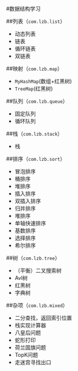 #数据结构学习

##列表（`com.lzb.list`）
* 动态列表
* 链表
* 循环链表
* 双链表
    
##映射（`com.lzb.map`）
* `MyHashMap`(数组+红黑树)
* `TreeMap`(红黑树)
    
##队列（`com.lzb.queue`）
* 固定队列
* 循环队列

##栈（`com.lzb.stack`）
* 栈

##排序（`com.lzb.sort`）
* 冒泡排序
* 桶排序
* 堆排序
* 插入排序
* 双插入排序
* 归并排序
* 堆排序
* 单轴快速排序
* 基数排序
* 选择排序
* 希尔排序
    
##树（`com.lzb.tree`）
* （平衡）二叉搜索树
* Avl树
* 红黑树
* 字典树
    
##杂项（`com.lzb.mixed`）
* 二分查找，返回索引位置
* 栈实现计算器
* 八皇后问题
* 蛇形打印
* 荷兰国旗问题
* TopK问题
* 走迷宫寻找出口
    


